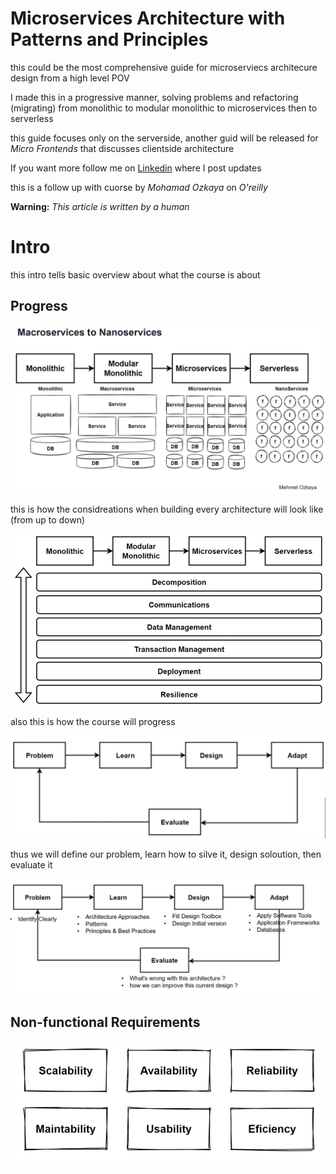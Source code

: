 # Microservices Architecture with Patterns and Principles

this could be the most comprehensive guide for microserviecs architecure design from a high level POV

I made this in a progressive manner, solving problems and refactoring (migrating) from monolithic to modular monolithic to microservices then to serverless

this guide focuses only on the serverside, another guid will be released for _Micro Frontends_ that discusses clientside architecture

If you want more follow me on [Linkedin](https://www.linkedin.com/in/kareem-anees-0496b62b3) where I post updates

this is a follow up with cuorse by _Mohamad Ozkaya_ on _O'reilly_

**Warning:** _This article is written by a human_

# Intro

this intro tells basic overview about what the course is about

## Progress

![alt text](image.png)

this is how the considreations when building every architecture will look like (from up to down)

![alt text](image-1.png)

also this is how the course will progress

![alt text](image-2.png)

thus we will define our problem, learn how to silve it, design soloution, then evaluate it

![alt text](image-3.png)

## Non-functional Requirements

![alt text](image-4.png)

